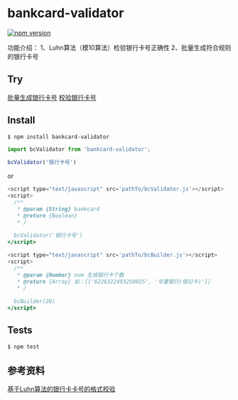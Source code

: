 # bankcard-validator
[![npm version](https://badge.fury.io/js/bankcard-validator.svg)](http://badge.fury.io/js/bankcard-validator)

功能介绍：
  1、Luhn算法（模10算法）检验银行卡号正确性
  2、批量生成符合规则的银行卡号

## Try 
[批量生成银行卡号](https://ddu1222.github.io/bankcard-validator/bcBuilder.html)
[校验银行卡号](https://ddu1222.github.io/bankcard-validator/bcValidator.html)

## Install

```bash
$ npm install bankcard-validator
```

```javascript
import bcValidator from 'bankcard-validator';

bcValidator('银行卡号')
```

or 

```javascript
<script type="text/javascript" src='pathTo/bcValidator.js'></script>
<script>
  /**
   * @param {String} bankcard 
   * @return {Boolean}
   * /
   
  bcValidator('银行卡号')
</script>
```

```javascript
<script type="text/javascript" src='pathTo/bcBuilder.js'></script>
<script>
  /**
   * @param {Number} num 生成银行卡个数
   * @return {Array} 如：[['6226322493250925', '华夏银行(借记卡)']]
   * /
  
  bcBuilder(20)
</script>
```

## Tests
```bash
$ npm test
```

## 参考资料

[基于Luhn算法的银行卡卡号的格式校验](https://www.jianshu.com/p/193d8b84a6a1)